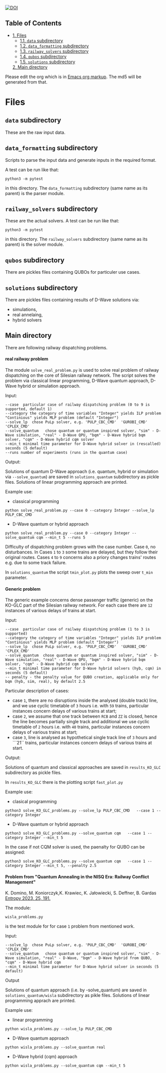 [![DOI](https://zenodo.org/badge/DOI/10.5281/zenodo.8344098.svg)](https://doi.org/10.5281/zenodo.8344098)


<div id="table-of-contents">
<h2>Table of Contents</h2>
<div id="text-table-of-contents">
<ul>
<li><a href="#sec-1">1. Files</a>
<ul>
<li><a href="#sec-1-1">1.1. <code>data</code> subdirectory</a></li>
<li><a href="#sec-1-2">1.2. <code>data_formatting</code> subdirectory</a></li>
<li><a href="#sec-1-3">1.3. <code>railway_solvers</code> subdirectory</a></li>
<li><a href="#sec-1-4">1.4. <code>qubos</code> subdirectory</a></li>
<li><a href="#sec-1-4">1.5. <code>solutions</code> subdirectory</a></li>
</ul>
</li><a href="#sec-2">2. Main directory</a>
</ul>
</div>
</div>


Please edit the org which is in [Emacs org markup](https://orgmode.org/guide/Markup.html). The md5 will be
generated from that.

# Files<a id="sec-1" name="sec-1"></a>

## `data` subdirectory<a id="sec-1-1" name="sec-1-1"></a>

These are the raw input data.

## `data_formatting` subdirectory<a id="sec-1-2" name="sec-1-2"></a>

Scripts to parse the input data and generate inputs in the required
format.


A test can be run like that:

    python3 -m pytest

in this directory. The `data_formatting` subdirectory (same name as
its parent) is the parser module.

## `railway_solvers` subdirectory<a id="sec-1-3" name="sec-1-3"></a>

These are the actual solvers. A test can be run like that:

    python3 -m pytest

in this directory. The `railway_solvers` subdirectory (same name as
its parent) is the solver module.


## `qubos` subdirectory<a id="sec-1-4" name="sec-1-4"></a>

There are pickles files containing QUBOs for particuler use cases. 

## `solutions` subdirectory<a id="sec-1-5" name="sec-1-5"></a>

There are pickles files containing results of D-Wave solutions via:
- simulations, 
- real annelaing,
- hybrid solvers

## Main directory<a id="sec-2" name="sec-2"></a>

There are following railway dispatching problems.

#### real railway problem

The module ```solve_real_problem.py``` is used to solve real problem of railway dispatching on the core of Silesian railway network.
The script solves the problem via classical linear programming, D-Wave quantum approach, D-Wave hybrid or simulation approach.

Input:

```
--case  particular case of railway dispatching problem (0 to 9 is supported, default 1)
--category the category of time variables "Integer" yields ILP problem "Continious" yields MLP problem (default "Integer")
--solve_lp  chose PuLp solver, e.g. 'PULP_CBC_CMD'  'GUROBI_CMD' 'CPLEX_CMD' 
--solve_quantum   chose quantum or quantum inspired solver, "sim" - D-Wave simulation, "real" - D-Wave QPU, "bqm" - D-Wave hybrid bqm solver, "cqm" - D-Wave hybrid cqm solver
--min_t minimal time parameter for D-Wave hybrid solver in (rescalled) seconds (5 default)
--runs number of experiments (runs in the quantum case)
```


Output:

Solutions of quantum D-Wave approach (i.e. quantum, hybrid or simulation via ```--solve_quantum```) are saved in ```solutions_quantum``` subdirectory as pickle files. Solutions of linear programming approach are printed.


Example use:

- classical programming

```python solve_real_problem.py --case 0 --category Integer --solve_lp PULP_CBC_CMD ```

- D-Wave quantum or hybrid approach

```python solve_real_problem.py --case 0 --category Integer --solve_quantum cqm --min_t 5 --runs 5```

Difficulty of dispatching problem grows with the case number. Case ```0```, no disturbances. In Cases ```1``` to ```3``` some trains are delayed, but they follow their original routes. Cases ```4``` to ```9``` concerns also a priory changes trains' routes e.g. due to some track failure.

In  ```solutions_quantum``` the script ```tmin_plot.py``` plots the sweep over ```t_min``` parameter.

#### Generic problem

The generic example concerns dense passenger traffic (generic) on the KO-GLC part of the Silesian railway network. For each case there are ```12``` instances of various delays of trains at start.

Input:

```
--case  particular case of railway dispatching problem (1 to 3 is supported)
--category the category of time variables "Integer" yields ILP problem "Continious" yields MLP problem (default "Integer")
--solve_lp  chose PuLp solver, e.g. 'PULP_CBC_CMD'  'GUROBI_CMD' 'CPLEX_CMD'
--solve_quantum  chose quantum or quantum inspired solver, "sim" - D-Wave simulation, "real" - D-Wave QPU, "bqm" - D-Wave hybrid bqm solver, "cqm" - D-Wave hybrid cqm solver
--min_t minimal time parameter for D-Wave hybrid solvers (hyb, cqm) in seconds (5 default)
-- penalty - the penalty value for QUBO creation, applicable only for bqm (hyb, sim, real), by default 2.5
```

Particular description of cases:

- case ```1```, there are no disruptions inside the analysed (double track) line, and we use cyclic timetable of ```3``` hours i.e. with ```59``` trains, particular instances concern delays of various trains at start;
- case ```2```, we assume that one track between ```RCB``` and ```ZZ``` is closed, hence the line becomes partially single track and additional  we use cyclic timetable of ```2``` hours i.e. with ```40``` trains, particular instances concern delays of various trains at start;
- case  ```3```, line is analysed as hypothetical single track line of ```3``` hours and ```21`` trains, particular instances concern delays of various trains at start.

Output:

Solutions of quantum and classical approaches are saved in ```results_KO_GLC``` subdirectory as pickle files. 

In ```results_KO_GLC``` there is the plotting script ```fast_plot.py```

Example use:

- clasical programming

```python3 solve_KO_GLC_problems.py --solve_lp PULP_CBC_CMD   --case 1 --category Integer```

- D-Wave quantum or hybrid approach

```python3 solve_KO_GLC_problems.py --solve_quantum cqm   --case 1 --category Integer --min_t 5```

In the case if not CQM solver is used, the paenalty for QUBO can be assigned:

```python3 solve_KO_GLC_problems.py --solve_quantum cqm   --case 1 --category Integer --min_t 5, --penalty 2.5```



#### Problem from "Quantum Annealing in the NISQ Era: Railway Conflict Management"
K. Domino, M. Koniorczyk,K. Krawiec, K. Jałowiecki, S. Deffner, B. Gardas [Entropy 2023, 25, 191.](https://doi.org/10.3390/e25020191)

The module:
```
wisla_problems.py 
```
is the test module for for case ```1``` problem from mentioned work.

Input:
```
--solve_lp  chose PuLp solver, e.g. 'PULP_CBC_CMD'  'GUROBI_CMD' 'CPLEX_CMD'
--solve_quantum   chose quantum or quantum inspired solver, "sim" - D-Wave simulation, "real" - D-Wave, "bqm" - D-Wave hybrid from QUBO, "cqm" - D-Wave hybrid cqm
--min_t minimal time parameter for D-Wave hybrid solver in seconds (5 default)
```


Output

Solutions of quantum approach (i.e. by -solve_quantum) are saved in ```solutions_quantum/wisla``` subdirectory as pikle files. Solutions of linear programming apprach are  printed.

Example use:

- linear programming

```python wisla_problems.py --solve_lp PULP_CBC_CMD```

- D-Wave quantum approach

```python wisla_problems.py --solve_quantum real```

- D-Wave hybrid (cqm) approach

```python wisla_problems.py --solve_quantum cqm --min_t 5```





